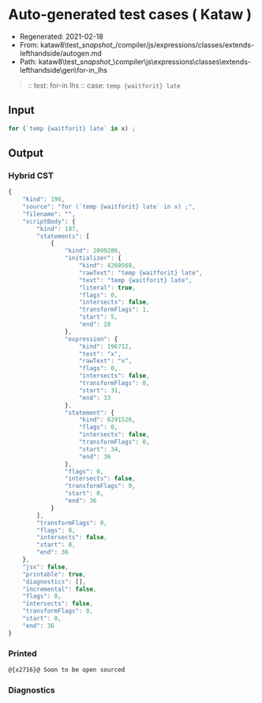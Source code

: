 # Auto-generated test cases ( Kataw )
- Regenerated: 2021-02-18
- From: kataw8\test\__snapshot__/compiler/js/expressions/classes/extends-lefthandside/autogen.md
- Path: kataw8\test\__snapshot__\compiler\js\expressions\classes\extends-lefthandside\gen\for-in_lhs
> :: test: for-in lhs
> :: case: `temp {waitforit} late`
## Input

`````js
for (`temp {waitforit} late` in x) ;
`````

## Output


### Hybrid CST


```javascript
{
    "kind": 196,
    "source": "for (`temp {waitforit} late` in x) ;",
    "filename": "",
    "scriptBody": {
        "kind": 197,
        "statements": [
            {
                "kind": 2099286,
                "initializer": {
                    "kind": 4260568,
                    "rawText": "temp {waitforit} late",
                    "text": "temp {waitforit} late",
                    "literal": true,
                    "flags": 0,
                    "intersects": false,
                    "transformFlags": 1,
                    "start": 5,
                    "end": 28
                },
                "expression": {
                    "kind": 196712,
                    "text": "x",
                    "rawText": "x",
                    "flags": 0,
                    "intersects": false,
                    "transformFlags": 0,
                    "start": 31,
                    "end": 33
                },
                "statement": {
                    "kind": 6291526,
                    "flags": 0,
                    "intersects": false,
                    "transformFlags": 0,
                    "start": 34,
                    "end": 36
                },
                "flags": 0,
                "intersects": false,
                "transformFlags": 0,
                "start": 0,
                "end": 36
            }
        ],
        "transformFlags": 0,
        "flags": 0,
        "intersects": false,
        "start": 0,
        "end": 36
    },
    "jsx": false,
    "printable": true,
    "diagnostics": [],
    "incremental": false,
    "flags": 0,
    "intersects": false,
    "transformFlags": 0,
    "start": 0,
    "end": 36
}
```

### Printed


```javascript
@{x2716}@ Soon to be open sourced
```

### Diagnostics


```javascript

```

